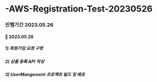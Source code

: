 # -AWS-Registration-Test-20230526

### 진행기간 2023.05.26


#### 📅 2023.05.26

##### 1) 회원가입 요청 구현

##### 2) 상품 등록 API 작성

##### 3) UserMangement 프로젝트 빌드 및 배포

